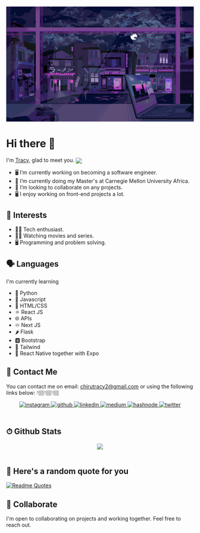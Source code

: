 ![profile gif](./retro-profile.gif)

# Hi there 👋  
I'm [Tracy](https://portfolio-website-tracy-karanja.vercel.app/), glad to meet you. <img src="https://media.giphy.com/media/mGcNjsfWAjY5AEZNw6/giphy.gif" width="50" style="display:inline; vertical-align:middle;" />


- 🖥 I’m currently working on becoming a software engineer.
- 🌱 I’m currently doing my Master's at Carnegie Mellon University Africa.
- 👯 I’m looking to collaborate on any projects.
- 🖥 I enjoy working on front-end projects a lot.
## 🌟 Interests
- 👩‍💻 Tech enthusiast.
- 🤷‍♀️ Watching movies and series.
- 🖥 Programming and problem solving.
## 🗣 Languages
I'm currently learning
- 🤖 Python
- 🚀 Javascript
- 📌 HTML/CSS
- ⚛️ React JS
- 🌐 APIs
- ♾ Next JS
- 🌶 Flask
- 🅱 Bootstrap
- 🔷 Tailwind
- 📲 React Native together with Expo
## 💬 Contact Me
You can contact me on email: chirutracy2@gmail.com or using the following links below: 👇🏽👇🏽👇🏽

<div align="center">
<a href="https://instagram.com/uhitstracie" target="_blank">
<img src=https://img.shields.io/badge/instagram-%23000000.svg?&style=for-the-badge&logo=instagram&logoColor=white alt=instagram style="margin-bottom: 5px;" />
</a>
<a href="https://github.com/TracyK10" target="_blank">
<img src=https://img.shields.io/badge/github-%2324292e.svg?&style=for-the-badge&logo=github&logoColor=white alt=github style="margin-bottom: 5px;" />
</a>
<a href="https://linkedin.com/in/tracy-karanja-24a10027a/" target="_blank">
<img src=https://img.shields.io/badge/linkedin-%231E77B5.svg?&style=for-the-badge&logo=linkedin&logoColor=white alt=linkedin style="margin-bottom: 5px;" />
</a>
<a href="https://medium.com/@chirutracy" target="_blank">
<img src=https://img.shields.io/badge/medium-%23292929.svg?&style=for-the-badge&logo=medium&logoColor=white alt=medium style="margin-bottom: 5px;" />
</a>
<a href="https://hashnode.com/@TracyK/" target="_blank">
<img src=https://img.shields.io/badge/hashnode-%232962FF.svg?&style=for-the-badge&logo=hashnode&logoColor=white alt=hashnode style="margin-bottom: 5px;" />
</a>
<a href="https://x.com/uhitstracie?t=waayEJ6KJPLuxzGvC29IDw&s=09" target="_blank">
<img src=https://img.shields.io/badge/twitter-%2300acee.svg?&style=for-the-badge&logo=twitter&logoColor=white alt=twitter style="margin-bottom: 5px;" />
</a>  
</div>  
  

<br/>  

## ⏱ Github Stats  
<div align="center"><img src="https://github-readme-stats.vercel.app/api?username=TracyK10&show_icons=true&count_private=true&hide_border=true" align="center" /></div>  

<br/>  

## 💭 Here's a random quote for you
[![Readme Quotes](https://quotes-github-readme.vercel.app/api?type=horizontal&theme=dark)](https://github.com/piyushsuthar/github-readme-quotes)

## 🤝 Collaborate
I'm open to collaborating on projects and working together. Feel free to reach out.

